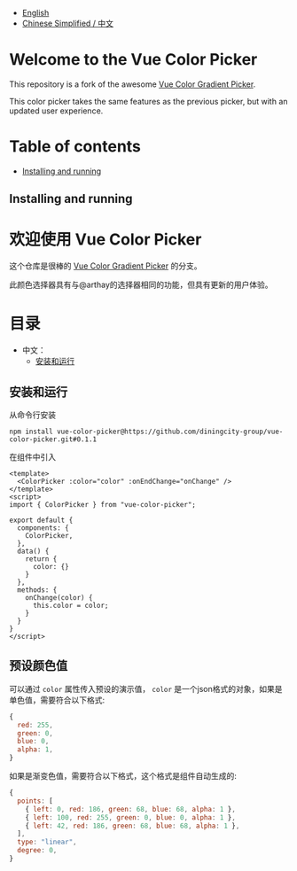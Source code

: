 - [English](https://github.com/diningcity-group/vue-color-picker/blob/main/README.md#welcome-to-the-vue-color-picker) 
- [Chinese Simplified / 中文](https://github.com/diningcity-group/vue-color-picker/blob/main/README.md#%E6%AC%A2%E8%BF%8E%E4%BD%BF%E7%94%A8-vue-color-picker)

# Welcome to the Vue Color Picker

This repository is a fork of the awesome [Vue Color Gradient Picker](https://github.com/arthay/vue-color-gradient-picker).

This color picker takes the same features as the previous picker, but with an updated user experience.

# Table of contents

  - [Installing and running](https://github.com/diningcity-group/vue-color-picker/blob/main/README.md#installing-and-running)

## Installing and running 


# 欢迎使用 Vue Color Picker

这个仓库是很棒的 [Vue Color Gradient Picker](https://github.com/arthay/vue-color-gradient-picker) 的分支。

此颜色选择器具有与@arthay的选择器相同的功能，但具有更新的用户体验。

# 目录

- 中文：
  - [安装和运行](https://github.com/diningcity-group/vue-color-picker/blob/main/README.md#%E5%AE%89%E8%A3%85%E5%92%8C%E8%BF%90%E8%A1%8C)

## 安装和运行
从命令行安装
````shell
npm install vue-color-picker@https://github.com/diningcity-group/vue-color-picker.git#0.1.1
````

在组件中引入
````vue
<template>
  <ColorPicker :color="color" :onEndChange="onChange" />
</template>
<script>
import { ColorPicker } from "vue-color-picker";

export default {
  components: {
    ColorPicker,
  },
  data() {
    return {
      color: {}
    }
  },
  methods: {
    onChange(color) {
      this.color = color;
    }
  }
}
</script>
````

## 预设颜色值
可以通过 `color` 属性传入预设的演示值， `color` 是一个json格式的对象，如果是单色值，需要符合以下格式:
````js
{
  red: 255,
  green: 0,
  blue: 0,
  alpha: 1,
}
````

如果是渐变色值，需要符合以下格式，这个格式是组件自动生成的:
````js
{
  points: [
    { left: 0, red: 186, green: 68, blue: 68, alpha: 1 },
    { left: 100, red: 255, green: 0, blue: 0, alpha: 1 },
    { left: 42, red: 186, green: 68, blue: 68, alpha: 1 },
  ],
  type: "linear",
  degree: 0,
}
````
